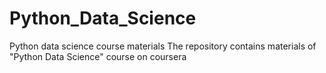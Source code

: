# Python_Data_Science
Python data science course materials
The repository contains materials of "Python Data Science" course on coursera
